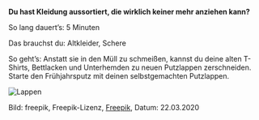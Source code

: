 **Du hast Kleidung aussortiert, die wirklich keiner mehr anziehen kann?**

So lang dauert’s: 5 Minuten

Das brauchst du: Altkleider, Schere

So geht’s: Anstatt sie in den Müll zu schmeißen, kannst du deine alten T-Shirts, Bettlacken und Unterhemden zu neuen Putzlappen zerschneiden. 
Starte den Frühjahrsputz mit deinen selbstgemachten Putzlappen. 

![Lappen](https://image.freepik.com/fotos-kostenlos/boxen-mit-kleidung_23-2147758883.jpg)

Bild: freepik, Freepik-Lizenz, [Freepik](https://de.freepik.com/fotos-kostenlos/boxen-mit-kleidung_1825934.htm#page=1&query=Kleider%20haufen&position=7), Datum: 22.03.2020

